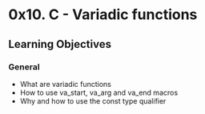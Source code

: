 # 0x10. C - Variadic functions
## Learning Objectives
### General
* What are variadic functions
* How to use va_start, va_arg and va_end macros
* Why and how to use the const type qualifier
